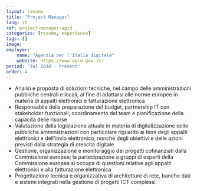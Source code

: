 ```yaml
---
layout: resume
title: "Project Manager"
lang: it
ref: project-manager-agid
categories: [resume, experience]
tags: []
image:
employer:
    name: "Agenzia per l'Italia digitale"
    website: https://www.agid.gov.it/
period: "Jul 2018 - Present"
order: 4
---
```


- Analisi e proposta di soluzioni tecniche, nel campo delle amministrazioni pubbliche centrali e locali, al fine di adattarsi alle norme europee in materia di appalti elettronici e fatturazione elettronica
- Responsabile della preparazione del budget, partnership IT con stakeholder funzionali, coordinamento del team e pianificazione della capacità delle risorse
- Valutazione della legislazione attuale in materia di digitalizzazione delle pubbliche amministrazioni con particolare riguardo ai temi degli appalti elettronici e dell'invio elettronico, nonché degli obiettivi e delle azioni previsti dalla strategia di crescita digitale
- Gestione, organizzazione e monitoraggio dei progetti cofinanziati dalla Commissione europea; la partecipazione a gruppi di esperti della Commissione europea si occupa di questioni relative agli appalti elettronici e alla fatturazione elettronica
- Progettazione tecnica e organizzativa di architetture di rete, banche dati e sistemi integrati nella gestione di progetti ICT complessi
